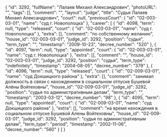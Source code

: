 {
    "id": 3292,
    "fullName": "Лалаев Михаил Александрович",
    "photoURL": "",
    "tags": [],
    "comment": "",
    "layout": "judge",
    "title": "Судья Лалаев Михаил Александрович",
    "court": null,
    "previousCourt": {
        "id": "02-003-03-01",
        "name": "суд г. Новополоцка"
    },
    "career": [
        {
            "id": 4098,
            "term": null,
            "type": "released",
            "court": {
                "id": "02-003-03-01",
                "name": "суд г. Новополоцка"
            },
            "extra": [],
            "comment": "по собственному желанию",
            "house_id": "02-003-03-01",
            "judge_id": 3292,
            "position": "судья",
            "term_type": "",
            "timestamp": "2009-10-23",
            "decree_number": "520"
        },
        {
            "id": 4097,
            "term": null,
            "type": "appointed",
            "court": {
                "id": "02-003-03-01",
                "name": "суд г. Новополоцка"
            },
            "extra": [],
            "comment": "",
            "house_id": "02-003-03-01",
            "judge_id": 3292,
            "position": "судья",
            "term_type": "indefinitely",
            "timestamp": "2004-08-05",
            "decree_number": "379"
        },
        {
            "id": 4096,
            "term": null,
            "type": "released",
            "court": {
                "id": "02-009-03-01",
                "name": "суд Докшицкого района"
            },
            "extra": [],
            "comment": "занимал должность в связи с нахождением в социальном отпуске Бушевой Алёны Войтеховны",
            "house_id": "02-009-03-01",
            "judge_id": 3292,
            "position": "судья по административным делам",
            "term_type": "",
            "timestamp": "2003-03-12",
            "decree_number": "98"
        },
        {
            "id": 4095,
            "term": null,
            "type": "appointed",
            "court": {
                "id": "02-009-03-01",
                "name": "суд Докшицкого района"
            },
            "extra": [],
            "comment": "на время нахождения в социальном отпуске Бушевой Алены Войтеховны",
            "house_id": "02-009-03-01",
            "judge_id": 3292,
            "position": "судья по административным делам",
            "term_type": "period",
            "timestamp": "2002-11-06",
            "decree_number": "560"
        }
    ]
}